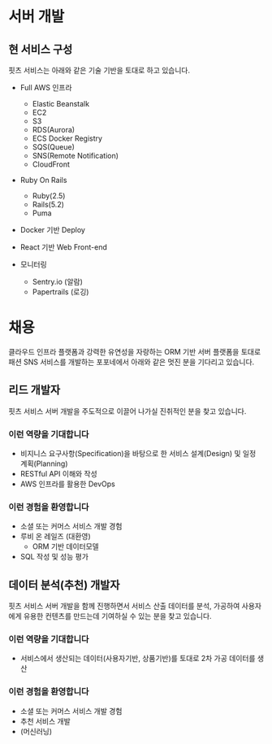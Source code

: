 # 서버 개발


## 현 서비스 구성
핏츠 서비스는 아래와 같은 기술 기반을 토대로 하고 있습니다. 

- Full AWS 인프라
  - Elastic Beanstalk
  - EC2
  - S3
  - RDS(Aurora)
  - ECS Docker Registry
  - SQS(Queue)
  - SNS(Remote Notification)
  - CloudFront
  
- Ruby On Rails
  - Ruby(2.5)
  - Rails(5.2)
  - Puma
  
- Docker 기반 Deploy

- React 기반 Web Front-end

- 모니터링
  - Sentry.io (알람)
  - Papertrails (로깅)


# 채용
클라우드 인프라 플랫폼과 강력한 유연성을 자랑하는 ORM 기반 서버 플랫폼을 토대로 패션 SNS 서비스를 개발하는 포포네에서 아래와 같은 멋진 분을 기다리고 있습니다.


## 리드 개발자
핏츠 서비스 서버 개발을 주도적으로 이끌어 나가실 진취적인 분을 찾고 있습니다.

### 이런 역량을 기대합니다
- 비지니스 요구사항(Specification)을 바탕으로 한 서비스 설계(Design) 및 일정 계획(Planning)
- RESTful API 이해와 작성
- AWS 인프라를 활용한 DevOps 
  
  
### 이런 경험을 환영합니다
- 소셜 또는 커머스 서비스 개발 경험
- 루비 온 레일즈 (대환영)
  - ORM 기반 데이터모델
- SQL 작성 및 성능 평가


## 데이터 분석(추천) 개발자
핏츠 서비스 서버 개발을 함께 진행하면서 서비스 산출 데이터를 분석, 가공하여 사용자에게 유용한 컨텐츠를 만드는데 기여하실 수 있는 분을 찾고 있습니다.

### 이런 역량을 기대합니다
- 서비스에서 생산되는 데이터(사용자기반, 상품기반)를 토대로 2차 가공 데이터를 생산

### 이런 경험을 환영합니다
- 소셜 또는 커머스 서비스 개발 경험
- 추천 서비스 개발
- (머신러닝)

